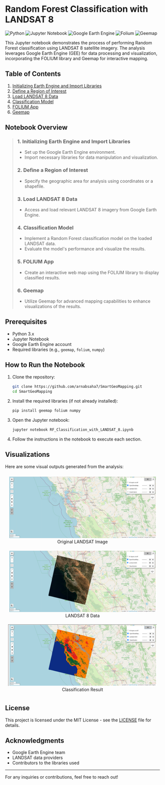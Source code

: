 # Random Forest Classification with LANDSAT 8

![Python](https://img.shields.io/badge/Python-3.8%2B-blue.svg?logo=python&logoColor=white)
![Jupyter Notebook](https://img.shields.io/badge/Jupyter%20Notebook-6.0%2B-orange.svg?logo=jupyter&logoColor=white)
![Google Earth Engine](https://img.shields.io/badge/Google%20Earth%20Engine-Ready-green.svg?logo=googleearth&logoColor=white)
![Folium](https://img.shields.io/badge/Folium-0.12.1%2B-red.svg?logo=folium&logoColor=white)
![Geemap](https://img.shields.io/badge/Geemap-0.9.0%2B-purple.svg?logo=geemap&logoColor=white)


This Jupyter notebook demonstrates the process of performing Random Forest classification using LANDSAT 8 satellite imagery. The analysis leverages Google Earth Engine (GEE) for data processing and visualization, incorporating the FOLIUM library and Geemap for interactive mapping.

## Table of Contents

1. [Initializing Earth Engine and Import Libraries](#initializing-earth-engine-and-import-libraries)
2. [Define a Region of Interest](#define-a-region-of-interest)
3. [Load LANDSAT 8 Data](#load-landsat-8-data)
4. [Classification Model](#classification-model)
5. [FOLIUM App](#folium-app)
6. [Geemap](#geemap)

## Notebook Overview

>### 1. Initializing Earth Engine and Import Libraries
>- Set up the Google Earth Engine environment.
>- Import necessary libraries for data manipulation and visualization.
>### 2. Define a Region of Interest
>- Specify the geographic area for analysis using coordinates or a shapefile.
>### 3. Load LANDSAT 8 Data
>- Access and load relevant LANDSAT 8 imagery from Google Earth Engine.
>### 4. Classification Model
>- Implement a Random Forest classification model on the loaded LANDSAT data.
>- Evaluate the model's performance and visualize the results.
>### 5. FOLIUM App
>- Create an interactive web map using the FOLIUM library to display classified results.
>### 6. Geemap
>- Utilize Geemap for advanced mapping capabilities to enhance visualizations of the results.

## Prerequisites

- Python 3.x
- Jupyter Notebook
- Google Earth Engine account
- Required libraries (e.g., `geemap`, `folium`, `numpy`)

## How to Run the Notebook

1. Clone the repository:
   ```bash
   git clone https://github.com/arnabsaha7/SmartGeoMapping.git
   cd SmartGeoMapping
   ```

2. Install the required libraries (if not already installed):
   ```bash
   pip install geemap folium numpy 
   ```

3. Open the Jupyter notebook:
   ```bash
   jupyter notebook RF_Classification_with_LANDSAT_8.ipynb
   ```

4. Follow the instructions in the notebook to execute each section.

## Visualizations

Here are some visual outputs generated from the analysis:

<p align="center">
  <div style="display:inline-block; margin:10px; text-align:center;">
    <img src="maps/original.png" alt="Original LANDSAT Image" height="200"/>
    <div>Original LANDSAT Image</div>
  </div>
  <div style="display:inline-block; margin:10px; text-align:center;">
    <img src="maps/landsat.png" alt="LANDSAT 8 Data" height="200"/>
    <div>LANDSAT 8 Data</div>
  </div>
  <div style="display:inline-block; margin:10px; text-align:center;">
    <img src="maps/classification.png" alt="Classification Result" height="200"/>
    <div>Classification Result</div>
  </div>
</p>


## License

This project is licensed under the MIT License - see the [LICENSE](LICENSE) file for details.

## Acknowledgments

- Google Earth Engine team
- LANDSAT data providers
- Contributors to the libraries used


---
For any inquiries or contributions, feel free to reach out!
